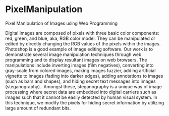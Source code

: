# PixelManipulation
Pixel Manipulation of Images using Web Programming

Digital images are composed of pixels with three basic color components: red, green, and blue,
aka, RGB color model. They can be manipulated or edited by directly changing the RGB values
of the pixels within the images. Photoshop is a good example of image editing software. Our
work is to demonstrate several image manipulation techniques through web
programming and to display resultant images on web browsers. The manipulations include
inverting images (film negatives), converting into gray-scale from colored images, making
images fuzzier, adding artificial vignette to images (fading into darker edges), adding
annotations to images (such as bars and shapes), and hiding secret text messages into images
(steganography). 
Amongst these, steganography is a unique way of image processing where secret data are
embedded into digital carriers such as images such that it cannot be easily detected by human
visual system. In this technique, we modify the pixels for hiding secret information by utilizing
large amount of redundant bits.
